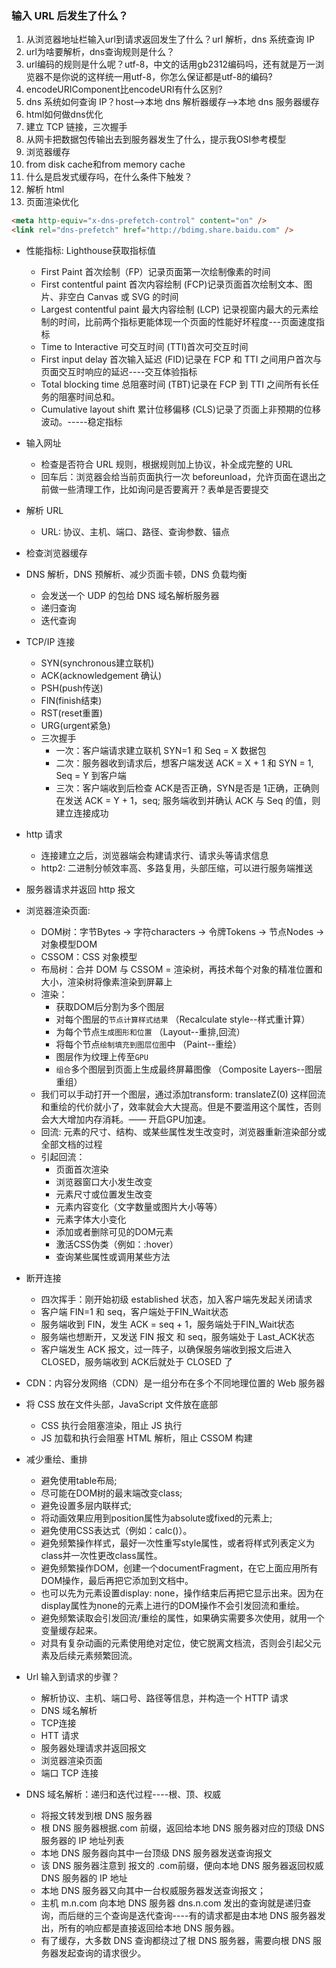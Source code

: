 ### 输入 URL 后发生了什么？

1. 从浏览器地址栏输入url到请求返回发生了什么？url 解析，dns 系统查询 IP
2. url为啥要解析，dns查询规则是什么？
3. url编码的规则是什么呢？utf-8，中文的话用gb2312编码吗，还有就是万一浏览器不是你说的这样统一用utf-8，你怎么保证都是utf-8的编码?
4. encodeURIComponent比encodeURI有什么区别?
5. dns 系统如何查询 IP？host-->本地 dns 解析器缓存-->本地 dns 服务器缓存
6. html如何做dns优化
7. 建立 TCP 链接，三次握手
8. 从网卡把数据包传输出去到服务器发生了什么，提示我OSI参考模型
9. 浏览器缓存
10. from disk cache和from memory cache
11. 什么是启发式缓存吗，在什么条件下触发？
12. 解析 html
13. 页面渲染优化

```html
<meta http-equiv="x-dns-prefetch-control" content="on" />
<link rel="dns-prefetch" href="http://bdimg.share.baidu.com" />
```


+ 性能指标: Lighthouse获取指标值
  + First Paint 首次绘制（FP）记录页面第一次绘制像素的时间
  + First contentful paint 首次内容绘制 (FCP)记录页面首次绘制文本、图片、非空白 Canvas 或 SVG 的时间
  + Largest contentful paint 最大内容绘制 (LCP) 记录视窗内最大的元素绘制的时间，比前两个指标更能体现一个页面的性能好坏程度---页面速度指标
  + Time to Interactive 可交互时间 (TTI)首次可交互时间
  + First input delay 首次输入延迟 (FID)记录在 FCP 和 TTI 之间用户首次与页面交互时响应的延迟----交互体验指标
  + Total blocking time 总阻塞时间 (TBT)记录在 FCP 到 TTI 之间所有长任务的阻塞时间总和。
  + Cumulative layout shift 累计位移偏移 (CLS)记录了页面上非预期的位移波动。-----稳定指标

+ 输入网址
  + 检查是否符合 URL 规则，根据规则加上协议，补全成完整的 URL
  + 回车后：浏览器会给当前页面执行一次 beforeunload，允许页面在退出之前做一些清理工作，比如询问是否要离开？表单是否要提交
+ 解析 URL
  + URL: 协议、主机、端口、路径、查询参数、锚点
+ 检查浏览器缓存
+ DNS 解析，DNS 预解析、减少页面卡顿，DNS 负载均衡
  + 会发送一个 UDP 的包给 DNS 域名解析服务器
  + 递归查询
  + 迭代查询
+ TCP/IP 连接
  + SYN(synchronous建立联机)
  + ACK(acknowledgement 确认)
  + PSH(push传送)
  + FIN(finish结束)
  + RST(reset重置)
  + URG(urgent紧急)
  + 三次握手
    + 一次：客户端请求建立联机 SYN=1 和 Seq = X 数据包
    + 二次：服务器收到请求后，想客户端发送 ACK = X + 1 和 SYN = 1, Seq = Y 到客户端
    + 三次：客户端收到后检查 ACK是否正确，SYN是否是 1正确，正确则在发送 ACK = Y + 1，seq; 服务端收到并确认 ACK 与 Seq 的值，则建立连接成功
+ http 请求
  + 连接建立之后，浏览器端会构建请求行、请求头等请求信息
  + http2: 二进制分帧效率高、多路复用，头部压缩，可以进行服务端推送
+ 服务器请求并返回 http 报文
+ 浏览器渲染页面:
  + DOM树：字节Bytes → 字符characters → 令牌Tokens → 节点Nodes → 对象模型DOM
  + CSSOM：CSS 对象模型
  + 布局树：合并 DOM 与 CSSOM = 渲染树，再技术每个对象的精准位置和大小，渲染树将像素渲染到屏幕上
  + 渲染：
    + 获取DOM后分割为多个图层
    + 对每个图层的`节点计算样式结果` （Recalculate style--样式重计算）
    + 为每个节点`生成图形和位置` （Layout--重排,回流）
    + 将每个节点`绘制填充到图层位图`中 （Paint--重绘）
    + 图层作为纹理上传至`GPU`
    + `组合`多个图层到页面上生成最终屏幕图像 （Composite Layers--图层重组）
  + 我们可以手动打开一个图层，通过添加transform: translateZ(0) 这样回流和重绘的代价就小了，效率就会大大提高。但是不要滥用这个属性，否则会大大增加内存消耗。—— 开启GPU加速。
  + 回流: 元素的尺寸、结构、或某些属性发生改变时，浏览器重新渲染部分或全部文档的过程
  + 引起回流：
    + 页面首次渲染
    + 浏览器窗口大小发生改变
    + 元素尺寸或位置发生改变
    + 元素内容变化（文字数量或图片大小等等）
    + 元素字体大小变化
    + 添加或者删除可见的DOM元素
    + 激活CSS伪类（例如：:hover）
    + 查询某些属性或调用某些方法
+ 断开连接
  + 四次挥手：刚开始初级 established 状态，加入客户端先发起关闭请求
  + 客户端 FIN=1 和 seq，客户端处于FIN_Wait状态
  + 服务端收到 FIN，发生 ACK = seq + 1，服务端处于FIN_Wait状态
  + 服务端也想断开，又发送 FIN 报文 和 seq，服务端处于 Last_ACK状态
  + 客户端发生 ACK 报文，过一阵子，以确保服务端收到报文后进入 CLOSED，服务端收到 ACK后就处于 CLOSED 了
+ CDN：内容分发网络（CDN）是一组分布在多个不同地理位置的 Web 服务器
+ 将 CSS 放在文件头部，JavaScript 文件放在底部
  + CSS 执行会阻塞渲染，阻止 JS 执行
  + JS 加载和执行会阻塞 HTML 解析，阻止 CSSOM 构建
+ 减少重绘、重排
  + 避免使用table布局;
  + 尽可能在DOM树的最末端改变class;
  + 避免设置多层内联样式;
  + 将动画效果应用到position属性为absolute或fixed的元素上;
  + 避免使用CSS表达式（例如：calc()）。
  + 避免频繁操作样式，最好一次性重写style属性，或者将样式列表定义为class并一次性更改class属性。
  + 避免频繁操作DOM，创建一个documentFragment，在它上面应用所有DOM操作，最后再把它添加到文档中。
  + 也可以先为元素设置display: none，操作结束后再把它显示出来。因为在display属性为none的元素上进行的DOM操作不会引发回流和重绘。
  + 避免频繁读取会引发回流/重绘的属性，如果确实需要多次使用，就用一个变量缓存起来。
  + 对具有复杂动画的元素使用绝对定位，使它脱离文档流，否则会引起父元素及后续元素频繁回流。


+ Url 输入到请求的步骤？
  + 解析协议、主机、端口号、路径等信息，并构造一个 HTTP 请求
  + DNS 域名解析
  + TCP连接
  + HTT 请求
  + 服务器处理请求并返回报文
  + 浏览器渲染页面
  + 端口 TCP 连接
+ DNS 域名解析：递归和迭代过程----根、顶、权威
  + 将报文转发到根 DNS 服务器
  + 根 DNS 服务器根据.com 前缀，返回给本地 DNS 服务器对应的顶级 DNS 服务器的 IP 地址列表
  + 本地 DNS 服务器向其中一台顶级 DNS 服务器发送查询报文
  + 该 DNS 服务器注意到 报文的 .com前缀，便向本地 DNS 服务器返回权威 DNS 服务器的 IP 地址
  + 本地 DNS 服务器又向其中一台权威服务器发送查询报文；
  + 主机 m.n.com 向本地 DNS 服务器 dns.n.com 发出的查询就是递归查询，而后继的三个查询是迭代查询----有的请求都是由本地 DNS 服务器发出，所有的响应都是直接返回给本地 DNS 服务器。
  + 有了缓存，大多数 DNS 查询都绕过了根 DNS 服务器，需要向根 DNS 服务器发起查询的请求很少。
